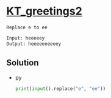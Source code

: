# [KT_greetings2](https://open.kattis.com/problems/greetings2)

```en
Replace e to ee
```

```txt
Input: heeeeey
Output: heeeeeeeeeey
```

## Solution

* py

  ```py
  print(input().replace("e", "ee"))
  ```
